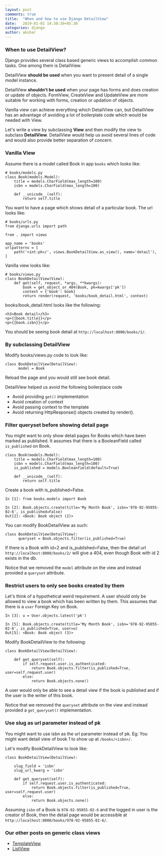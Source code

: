 ```yaml
---
layout: post
comments: true
title:  "When and how to use Django DetailView"
date:   2019-01-01 14:30:39+05:30
categories: django
author: akshar
---
```


### When to use DetailView?

Django provides several class based generic views to accomplish common tasks. One among them is DetailView.

DetailView **should be used** when you want to present detail of a single model instance.

DetailView **shouldn't be used** when your page has forms and does creation or update of objects. FormView, CreateView and UpdateView are more suitable for working with forms, creation or updation of objects.

Vanilla view can achieve everything which DetailView can, but DetailView has an advantage of avoiding a lot of boilerplate code which would be needed with View.

Let's write a view by subclassing **View** and then modify the view to subclass **DetailView**. DetailView would help us avoid several lines of code and would also provide better separation of concern.


### Vanilla View

Assume there is a model called Book in app `books` which looks like:

    # books/models.py
    class Book(models.Model):
        title = models.CharField(max_length=100)
        isbn = models.CharField(max_length=100)

        def __unicode__(self):
            return self.title

You want to have a page which shows detail of a particular book. The url looks like:

    # books/urls.py
    from django.urls import path

    from . import views

    app_name = 'books'
    urlpatterns = [
        path('<int:pk>/', views.BookDetailView.as_view(), name='detail'),
    ]

Vanilla view looks like:

    # books/views.py
    class BookDetailView(View):
        def get(self, request, *args, **kwargs):
            book = get_object_or_404(Book, pk=kwargs['pk'])
            context = {'book': book}
            return render(request, 'books/book_detail.html', context)

books/book_detail.html looks like the following:

    <h3>Book detail</h3>
    <p>{{book.title}}</p>
    <p>{{book.isbn}}</p>

You should be seeing book detail at `http://localhost:8000/books/1/`.

### By subclassing DetailView

Modify books/views.py code to look like:

    class BookDetailView(DetailView):
          model = Book

Reload the page and you would still see book detail.

DetailView helped us avoid the following boilerplace code

* Avoid providing `get()` implementation
* Avoid creation of context
* Avoid passing context to the template
* Avoid returning HttpResponse() objects created by render().

### Filter queryset before showing detail page

You might want to only show detail pages for Books which have been marked as published. It assumes that there is a BooleanField called `is_published` on Book.

    class Book(models.Model):
        title = models.CharField(max_length=100)
        isbn = models.CharField(max_length=100)
        is_published = models.Booleanfield(default=True)

        def __unicode__(self):
            return self.title

Create a book with is_published=False.

    In [1]: from books.models import Book

    In [2]: Book.objects.create(title='My Month Book', isbn='978-92-95055-02-6', is_published=False)
    Out[2]: <Book: Book object (2)>

You can modify BookDetailView as such:

    class BookDetailView(DetailView):
          queryset = Book.objects.filter(is_published=True)

If there is a Book with id=2 and is_published=False, then the detail url `http://localhost:8000/books/2/` will give a 404, even though Book with id 2 exists in the db.

Notice that we removed the `model` attribute on the view and instead provided a `queryset` attribute.

### Restrict users to only see books created by them

Let's think of a hypothetical weird requirement. A user should only be allowed to view a book which has been written by them. This assumes that there is a `user` Foreign Key on Book.

    In [3]: u = User.objects.latest('pk')

    In [5]: Book.objects.create(title='My Month Book', isbn='978-92-95055-02-6', is_published=True, user=u)
    Out[5]: <Book: Book object (3)>

Modify BookDetailView to the following:

	class BookDetailView(DetailView):

		def get_queryset(self):
			if self.request.user.is_authenticated:
				return Book.objects.filter(is_published=True, user=self.request.user)
			else:
				return Book.objects.none()

A user would only be able to see a detail view if the book is published and if the user is the writer of this book.

Notice that we removed the `queryset` attribute on the view and instead provided a `get_queryset()` implementation.

### Use slug as url parameter instead of pk

You might want to use isbn as the url parameter instead of pk. Eg: You might want detail view of book 1 to show up at `/books/<isbn>/`.

Let's modify BookDetailView to look like:

	class BookDetailView(DetailView):

        slug_field = 'isbn'
        slug_url_kwarg = 'isbn'

		def get_queryset(self):
			if self.request.user.is_authenticated:
				return Book.objects.filter(is_published=True, user=self.request.user)
			else:
				return Book.objects.none()

Assuming `isbn` of a Book is `978-92-95055-02-6` and the logged in user is the creator of Book, then the detail page would be accessible at `http://localhost:8000/books/978-92-95055-02-6/`.

### Our other posts on generic class views

* <a href="https://www.agiliq.com/blog/2017/12/when-and-how-use-django-templateview/" target="_blank">TemplateView</a>
* <a href="https://www.agiliq.com/blog/2017/12/when-and-how-use-django-listview/" target="_blank">ListView</a>
